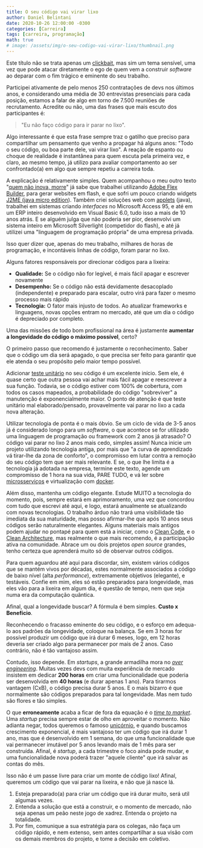 ```yaml
---
title: O seu código vai virar lixo
author: Daniel Belintani
date: 2020-10-26 12:00:00 -0300
categories: [Carreira]
tags: [carreira, programação]
math: true
# image: /assets/img/o-seu-codigo-vai-virar-lixo/thumbnail.png
---
```


Este título não se trata apenas um [clickbait](https://pt.wikipedia.org/wiki/Clickbait), mas sim um tema sensível, uma vez que pode atacar diretamente o ego de quem vem a construir _software_ ao deparar com o fim trágico e eminente do seu trabalho.

Participei ativamente de pelo menos 250 contratações de devs nos últimos anos, e considerando uma média de 30 entrevistas presenciais para cada posição, estamos a falar de algo em torno de 7.500 reuniões de recrutamento. Acredite ou não, uma das frases que mais escuto dos participantes é: 
> "Eu não faço código para ir parar no lixo".

Algo interessante é que esta frase sempre traz o gatilho que preciso para compartilhar um pensamento que venho a propagar há alguns anos: "Todo o seu código, ou boa parte dele, vai virar lixo". A reação de espanto ou choque de realidade é instantânea para quem escuta pela primeira vez, e claro, ao mesmo tempo, já utilizo para avaliar comportamento ao ser confrontado(a) em algo que sempre repetiu a carreira toda.

A explicação é relativamente simples. Quem acompanhou o meu outro texto "[quem não inova, morre](https://belintani.com/posts/quem-nao-inova-morre/)" já sabe que trabalhei utilizando [Adobe Flex Builder](https://www.adobe.com/br/products/flex.html), para gerar websites em flash, e que sofri um pouco criando widgets [J2ME (java micro edition](https://www.java.com/pt-BR/download/help/whatis_j2me.html)). Também criei soluções web com [applets](https://docs.oracle.com/javase/tutorial/deployment/applet/security.html) (java), trabalhei em sistemas criando _interfaces_ no Microsoft Access 95, e até em um ERP inteiro desenvolvido em Visual Basic 6.0, tudo isso a mais de 10 anos atrás. E se alguém julga que não poderia ser pior, desenvolvi um sistema inteiro em Microsoft Silverlight (competidor do flash), e até já utilizei uma "linguagem de programação própria" de uma empresa privada.

Isso quer dizer que, apenas do meu trabalho, milhares de horas de programação, e incontáveis linhas de código, foram parar no lixo.

Alguns fatores responsáveis por direcionar códigos para a lixeira:

- **Qualidade:** Se o código não for legível, é mais fácil apagar e escrever novamente
- **Desempenho:** Se o código não está devidamente desacoplado (independente) e preparado para escalar, outro virá para fazer o mesmo processo mais rápido
- **Tecnologia:** O fator mais injusto de todos. Ao atualizar frameworks e linguagens, novas opções entram no mercado, até que um dia o código é depreciado por completo.


Uma das missões de todo bom profissional na área é justamente **aumentar a longevidade do código o máximo possível**, certo? 

O primeiro passo que recomendo é justamente o reconhecimento. Saber que o código um dia será apagado, o que precisa ser feito para garantir que ele atenda o seu propósito pelo maior tempo possível.

Adicionar [teste unitário](https://softwaretestingfundamentals.com/unit-testing/) no seu código é um excelente início. Sem ele, é quase certo que outra pessoa vai achar mais fácil apagar e reescrever a sua função. Todavia, se o código estiver com 100% de cobertura, com todos os casos mapeados, a probabilidade do código "sobreviver" a manutenção é exponencialmente maior. O ponto de atenção é que teste unitário mal elaborado/pensado, provavelmente vai parar no lixo a cada nova alteração.

Utilizar tecnologia de ponta é o mais óbvio. Se um ciclo de vida de 3-5 anos já é considerado longo para um _software_, o que acontece se for utilizado uma linguagem de programação ou framework com 2 anos já atrasado? O código vai parar no lixo 2 anos mais cedo, simples assim! Nunca inicie um projeto utilizando tecnologia antiga, por mais que "a curva de aprendizado vá tirar-lhe da zona de conforto", o compromisso em lutar contra a remoção do seu código tem que ser mais relevante. E se, o que lhe limita é a tecnologia já adotada na empresa, termine este texto, agende um compromisso de 1 hora na sua vida, PARE TUDO, e vá ler sobre [microsserviços](https://microservices.io/) e virtualização com [docker](https://www.docker.com/).

Além disso, mantenha um código elegante. Estude MUITO a tecnologia do momento, pois, sempre estará em aprimoramento, uma vez que concordou com tudo que escrevi até aqui, e logo, estará anualmente se atualizando com novas tecnologias. O trabalho árduo não trará uma visibilidade tão imediata da sua maturidade, mas posso afirmar-lhe que após 10 anos seus códigos serão naturalmente elegantes. Alguns materiais mais antigos podem ajudar no pontapé para quem está a iniciar, como o [Clean Code](https://books.google.com.br/books/about/C%C3%B3digo_Limpo.html?id=GXWkDwAAQBAJ), e o [Clean Architecture](https://books.google.com.br/books?id=8ngAkAEACAAJ), mas realmente o que mais recomendo, é a participação ativa na comunidade. Abrace um ou dois projetos _open source_ grandes, tenho certeza que aprenderá muito só de observar outros códigos.

Para quem aguardou até aqui para discordar, sim, existem vários códigos que se mantém vivos por décadas, estes normalmente associados a código de baixo nível (alta _performance_), extremamente objetivos (elegante), e testáveis. Confie em mim, eles só estão preparados para longevidade, mas eles vão para a lixeira em algum dia, é questão de tempo, nem que seja numa era da computação quântica.

Afinal, qual a longevidade buscar? A fórmula é bem simples. **Custo x Benefício**.

Reconhecendo o fracasso eminente do seu código, e o esforço em adequa-lo aos padrões da longevidade, coloque na balança. 
Se em 3 horas for possível produzir um código que irá durar 6 meses, logo, em 12 horas deveria ser criado algo para permanecer por mais de 2 anos. Caso contrário, não é tão vantajoso assim.

Contudo, isso depende. Em _startups_, a grande armadilha mora no [_over engineering_](https://www.codesimplicity.com/post/what-is-overengineering/). Muitas vezes devs com muita experiência de mercado insistem em dedicar **200 horas** em criar uma funcionalidade que poderia ser desenvolvida em **40 horas** (e durar apenas 1 ano). Para tirarmos vantagem (CxB), o código precisa durar 5 anos. E o mais bizarro é que normalmente são códigos preparados para tal longevidade. Mas nem tudo são flores e tão simples.

O que **erroneamente** acaba a ficar de fora da equação é o [_time to market_](https://en.wikipedia.org/wiki/Time_to_market). Uma _startup_ precisa sempre estar de olho em aproveitar o momento. Não adianta negar, todos queremos o famoso [unicórnio](https://www.inacademy.eu/blog/whats-a-unicorn-startup-company/), e quando buscamos crescimento exponencial, é mais vantajoso ter um código que irá durar 1 ano, mas que é desenvolvido em 1 semana, do que uma funcionalidade que vai permanecer imutável por 5 anos levando mais de 1 mês para ser construída. Afinal, é _startup_, a cada trimestre o foco ainda pode mudar, e uma funcionalidade nova poderá trazer "aquele cliente" que irá salvar as contas do mês.
   
Isso não é um passe livre para criar um monte de código lixo! Afinal, queremos um código que vai parar na lixeira, e não que já nasce lá. 

1. Esteja preparado(a) para criar um código que irá durar muito, será util algumas vezes.
2. Entenda a solução que está a construir, e o momento de mercado, não seja apenas um peão neste jogo de xadrez. Entenda o projeto na totalidade.
3. Por fim, comunique a sua estratégia para os colegas, não faça um código rápido, e nem extenso, sem antes compartilhar a sua visão com os demais membros do projeto, e tome a decisão em coletivo.
